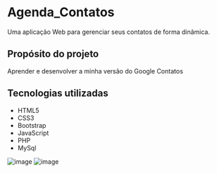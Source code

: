 # Agenda_Contatos
Uma aplicação Web para gerenciar seus contatos de forma dinâmica.

## Propósito do projeto
Aprender e desenvolver a minha versão do Google Contatos

## Tecnologias utilizadas
- HTML5
- CSS3
- Bootstrap
- JavaScript
- PHP
- MySql

![image](https://user-images.githubusercontent.com/96023606/236263225-7bedd858-6b3f-49f5-bad5-2052a72fe5be.png)
![image](https://user-images.githubusercontent.com/96023606/236263295-e9f8e235-e823-47da-bae6-6a62fe593939.png)
